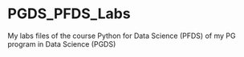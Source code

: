 # PGDS_PFDS_Labs

My labs files of the course Python for Data Science (PFDS) of my PG program in Data Science (PGDS)
